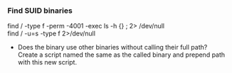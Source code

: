 ### Find SUID binaries
find / -type f -perm -4001 -exec ls -h {} \; 2> /dev/null<br>
find / -u=s -type f 2>/dev/null


* Does the binary use other binaries without calling their full path?<br>
  Create a script named the same as the called binary and prepend path with this new script.
  

